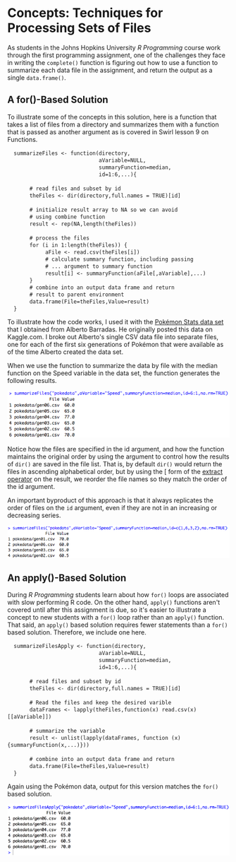 # Concepts: Techniques for Processing Sets of Files

As students in the Johns Hopkins University *R Programming* course work through the first programming assignment, one of the challenges they face in writing the `complete()` function is figuring out how to use a function to summarize each data file in the assignment, and return the output as a single `data.frame()`.

## A for()-Based Solution

To illustrate some of the concepts in this solution,
here is a function that takes a list of files from a directory and summarizes them with a function that is passed as another argument as is covered in Swirl lesson 9 on Functions.

      summarizeFiles <- function(directory,
                                 aVariable=NULL,
                                 summaryFunction=median,
                                 id=1:6,...){

           # read files and subset by id
           theFiles <- dir(directory,full.names = TRUE)[id]

           # initialize result array to NA so we can avoid
           # using combine function
           result <- rep(NA,length(theFiles))

           # process the files
           for (i in 1:length(theFiles)) {
                aFile <- read.csv(theFiles[i])
                # calculate summary function, including passing
                # ... argument to summary function
                result[i] <- summaryFunction(aFile[,aVariable],...)
           }
           # combine into an output data frame and return
           # result to parent environment
           data.frame(File=theFiles,Value=result)
      }

To illustrate how the code works, I used it with the [Pokémon Stats data set](http://bit.ly/2ovmmxu) that I obtained from Alberto Barradas. He originally posted this data on Kaggle.com. I broke out Alberto's single CSV data file into separate files, one for each of the first six generations of Pokémon that were available as of the time Alberto created the data set.

When we use the function to summarize the data by file with the median function on the Speed variable in the data set,  the function generates the following results.

<img src="./images/rprog-conceptsForFileProcessing01.png">

Notice how the files are specified in the id argument, and how the function maintains the original order by using the argument to control how the results of `dir()` are saved in the file list. That is, by default `dir()` would return the files in ascending alphabetical order, but by using the \[ form of the [extract operator](http://bit.ly/2bzLYTL) on the result, we reorder the file names so they match the order of the id argument.

An important byproduct of this approach is that it always replicates the order of files on the `id` argument, even if they are not in an increasing or decreasing series.

<img src="./images/rprog-conceptsForFileProcessing02.png">

## An apply()-Based Solution

During *R Programming* students learn about how `for()` loops are associated with slow performing R code. On the other hand, `apply()` functions aren't covered until after this assignment is due, so it's easier to illustrate a concept to new students with a `for()` loop rather than an `apply()` function. That said, an `apply()` based solution requires fewer statements than a `for()` based solution. Therefore, we include one here.

      summarizeFilesApply <- function(directory,
                                 aVariable=NULL,
                                 summaryFunction=median,
                                 id=1:6,...){

           # read files and subset by id
           theFiles <- dir(directory,full.names = TRUE)[id]

           # Read the files and keep the desired varible
           dataFrames <- lapply(theFiles,function(x) read.csv(x)[[aVariable]])

           # summarize the variable
           result <- unlist(lapply(dataFrames, function (x) {summaryFunction(x,...)}))

           # combine into an output data frame and return
           data.frame(File=theFiles,Value=result)
      }

 Again using the Pokémon data, output for this version matches the `for()` based solution.

<img src="./images/rprog-conceptsForFileProcessing03.png">
